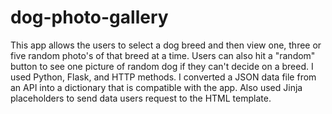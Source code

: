 # dog-photo-gallery
This app allows the users to select a dog breed and then view one, three or five random photo's of that breed at a time. Users can also hit a "random" button to see one picture of random dog if they can't decide on a breed. I used Python, Flask, and HTTP methods. I converted a JSON data file from an API into a dictionary that is compatible with the app. Also used Jinja placeholders to send data users request to the HTML template. 
